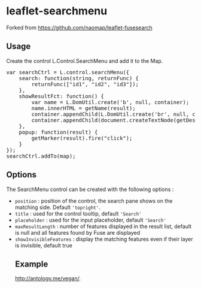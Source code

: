 <h1>leaflet-searchmenu</h1>

Forked from https://github.com/naomap/leaflet-fusesearch

<h2>Usage</h2>

Create the control L.Control.SearchMenu and add it to the Map.
<pre>
var searchCtrl = L.control.searchMenu({
    search: function(string, returnFunc) {
        returnFunc(["id1", "id2", "id3"]);
    },
    showResultFct: function() {
        var name = L.DomUtil.create('b', null, container);
        name.innerHTML = getName(result);
        container.appendChild(L.DomUtil.create('br', null, container));
        container.appendChild(document.createTextNode(getDesc(result)));
    },
    popup: function(result) {
        getMarker(result).fire("click");
    }
});
searchCtrl.addTo(map);
</pre>

<h2>Options</h2>

The SearchMenu control can be created with the following options :
<ul>
<li><code>position</code> : position of the control, the search pane shows on the matching side. Default <code>'topright'</code>.</li>
<li><code>title</code> : used for the control tooltip, default <code>'Search'</code></li>
<li><code>placeholder</code> : used for the input placeholder, default <code>'Search'</code></li>
<li><code>maxResultLength</code> : number of features displayed in the result list, default is null
    and all features found by Fuse are displayed</li>
<li><code>showInvisibleFeatures</code> : display the matching features even if their layer is invisible, default true</li>

<h2>Example</h2>

<a href="http://antology.me/vegan/">http://antology.me/vegan/</a>.
